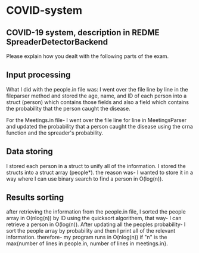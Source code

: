 # COVID-system
COVID-19 system, description in REDME
SpreaderDetectorBackend
-----------------------------
Please explain how you dealt with the following parts of the exam.

Input processing
----------------
What I did with the people.in file was: I went over the file line by line in the fileparser 
method and stored the age, name, and ID of each person into a struct (person) which contains 
those fields and also a field which contains the probability that the person caught the disease. 

For the Meetings.in file- I went over the file line for line in MeetingsParser and updated the 
probability that a person caught the disease using the crna function and the spreader's probability.

Data storing
------------
I stored each person in a struct to unify all of the information.
I stored the structs into a struct array (people*).
the reason was- I wanted to store it in a way where I can use binary search to find a person 
in O(log(n)).


Results sorting
---------------
after retrieving the information from the people.in file, I sorted the people array in O(nlog(n)) by ID using 
the quicksort algorithem, that way- I can retrieve a person in O(log(n)).
After updating all the peoples probability- I sort the people array by probability and then I print all of the 
relevant information.
therefore- my program runs in O(nlog(n)) if "n" is the 
max{number of lines in people.in, number of lines in meetings.in}.
